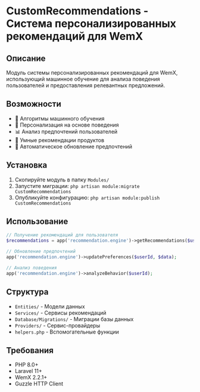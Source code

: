 # CustomRecommendations - Система персонализированных рекомендаций для WemX

## Описание
Модуль системы персонализированных рекомендаций для WemX, использующий машинное обучение для анализа поведения пользователей и предоставления релевантных предложений.

## Возможности
- 🧠 Алгоритмы машинного обучения
- 👤 Персонализация на основе поведения
- 📊 Анализ предпочтений пользователей
- 🎯 Умные рекомендации продуктов
- 🔄 Автоматическое обновление предпочтений

## Установка
1. Скопируйте модуль в папку `Modules/`
2. Запустите миграции: `php artisan module:migrate CustomRecommendations`
3. Опубликуйте конфигурацию: `php artisan module:publish CustomRecommendations`

## Использование
```php
// Получение рекомендаций для пользователя
$recommendations = app('recommendation.engine')->getRecommendations($userId);

// Обновление предпочтений
app('recommendation.engine')->updatePreferences($userId, $data);

// Анализ поведения
app('recommendation.engine')->analyzeBehavior($userId);
```

## Структура
- `Entities/` - Модели данных
- `Services/` - Сервисы рекомендаций
- `Database/Migrations/` - Миграции базы данных
- `Providers/` - Сервис-провайдеры
- `helpers.php` - Вспомогательные функции

## Требования
- PHP 8.0+
- Laravel 11+
- WemX 2.2.1+
- Guzzle HTTP Client
